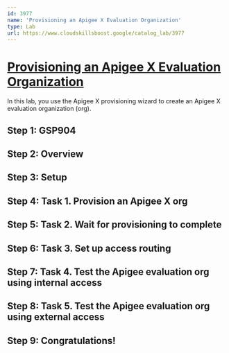 ```yaml
---
id: 3977
name: 'Provisioning an Apigee X Evaluation Organization'
type: Lab
url: https://www.cloudskillsboost.google/catalog_lab/3977
---
```


# [Provisioning an Apigee X Evaluation Organization](https://www.cloudskillsboost.google/catalog_lab/3977)

In this lab, you use the Apigee X provisioning wizard to create an Apigee X evaluation organization (org).

## Step 1: GSP904

## Step 2: Overview

## Step 3: Setup

## Step 4: Task 1. Provision an Apigee X org

## Step 5: Task 2. Wait for provisioning to complete

## Step 6: Task 3. Set up access routing

## Step 7: Task 4. Test the Apigee evaluation org using internal access

## Step 8: Task 5. Test the Apigee evaluation org using external access

## Step 9: Congratulations!
